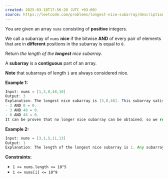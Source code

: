 ```yaml
---
created: 2025-03-18T17:56:20 (UTC +03:00)
source: https://leetcode.com/problems/longest-nice-subarray/description/?envType=daily-question&envId=2025-03-18
---
```

You are given an array `nums` consisting of **positive** integers.

We call a subarray of `nums` **nice** if the bitwise **AND** of every pair of elements that are in **different** positions in the subarray is equal to `0`.

Return _the length of the **longest** nice subarray_.

A **subarray** is a **contiguous** part of an array.

**Note** that subarrays of length `1` are always considered nice.


**Example 1:**

``` Java
Input: nums = [1,3,8,48,10]
Output: 3
Explanation: The longest nice subarray is [3,8,48]. This subarray satisfies the conditions:
- 3 AND 8 = 0.
- 3 AND 48 = 0.
- 8 AND 48 = 0.
It can be proven that no longer nice subarray can be obtained, so we return 3.
```


**Example 2:**

``` Java
Input: nums = [3,1,5,11,13]
Output: 1
Explanation: The length of the longest nice subarray is 1. Any subarray of length 1 can be chosen.
```


**Constraints:**

-   `1 <= nums.length <= 10^5`
-   `1 <= nums[i] <= 10^9`

